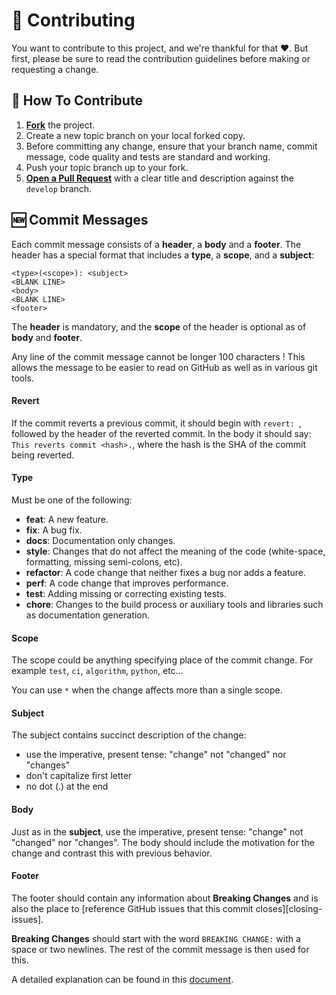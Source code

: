 # 🌟 Contributing

You want to contribute to this project, and we're thankful for that ❤. But first, please be sure to read the contribution guidelines before making or requesting a change.

## 🤝 How To Contribute

1. [**Fork**](https://github.com/happychuks/BudgetPaddy_v1.0.1) the project.
2. Create a new topic branch on your local forked copy.
3. Before committing any change, ensure that your branch name, commit message, code quality and tests are standard and working.
4. Push your topic branch up to your fork.
5. [**Open a Pull Request**](https://docs.github.com/en/free-pro-team@latest/github/collaborating-with-issues-and-pull-requests/about-pull-requests) with a clear title and description against the `develop` branch.

## 🆕 Commit Messages

Each commit message consists of a **header**, a **body** and a **footer**. The header has a special format that includes a **type**, a **scope**, and a **subject**:

```
<type>(<scope>): <subject>
<BLANK LINE>
<body>
<BLANK LINE>
<footer>
```

The **header** is mandatory, and the **scope** of the header is optional as of **body** and **footer**.

Any line of the commit message cannot be longer 100 characters ! This allows the message to be easier to read on GitHub as well as in various git tools.

#### Revert

If the commit reverts a previous commit, it should begin with `revert: `, followed by the header of the reverted commit.
In the body it should say: `This reverts commit <hash>.`, where the hash is the SHA of the commit being reverted.

#### Type

Must be one of the following:

- **feat**: A new feature.
- **fix**: A bug fix.
- **docs**: Documentation only changes.
- **style**: Changes that do not affect the meaning of the code (white-space, formatting, missing semi-colons, etc).
- **refactor**: A code change that neither fixes a bug nor adds a feature.
- **perf**: A code change that improves performance.
- **test**: Adding missing or correcting existing tests.
- **chore**: Changes to the build process or auxiliary tools and libraries such as documentation generation.

#### Scope

The scope could be anything specifying place of the commit change. For example `test`, `ci`, `algorithm`, `python`, etc...

You can use `*` when the change affects more than a single scope.

#### Subject

The subject contains succinct description of the change:

- use the imperative, present tense: "change" not "changed" nor "changes"
- don't capitalize first letter
- no dot (.) at the end

#### Body

Just as in the **subject**, use the imperative, present tense: "change" not "changed" nor "changes".
The body should include the motivation for the change and contrast this with previous behavior.

#### Footer

The footer should contain any information about **Breaking Changes** and is also the place to
[reference GitHub issues that this commit closes][closing-issues].

**Breaking Changes** should start with the word `BREAKING CHANGE:` with a space or two newlines.
The rest of the commit message is then used for this.

A detailed explanation can be found in this [document][commit-message-format].

[angular-contributing]: https://raw.githubusercontent.com/angular/angular.js/master/CONTRIBUTING.md
[commit-message-format]: https://docs.google.com/document/d/1QrDFcIiPjSLDn3EL15IJygNPiHORgU1_OOAqWjiDU5Y/edit#
